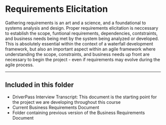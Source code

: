 # Requirements Elicitation
Gathering requirements is an art and a science, and a foundational to systems analysis and design. Proper requirements elicitation is neccessary to establish the scope, funtional requirements, dependencies, contstraints, and business needs being met by the system being analyzed or developed. This is absolutely essential within the context of a waterfall development framework, but also an important aspect within an agile framework where understanding the scope, constraints, and business needs up front are necessary to begin the project - even if requirements may evolve during the agile process.
<hr>

## Included in this folder
* DriverPass Interview Transcript: This document is the starting point for the project we are developing throughout this course
* Current Business Requirements Document
* Folder containing previous version of the Business Requirements Document
